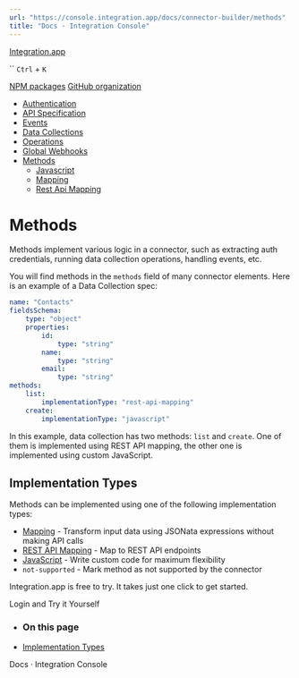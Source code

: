 ```yaml
---
url: "https://console.integration.app/docs/connector-builder/methods"
title: "Docs · Integration Console"
---
```


[Integration.app](https://integration.app/)

`` `Ctrl` + `K`

[NPM packages](https://www.npmjs.com/~integration.app) [GitHub organization](https://github.com/integration-app)

- [Authentication](https://console.integration.app/docs/connector-builder/authentication)
- [API Specification](https://console.integration.app/docs/connector-builder/api)
- [Events](https://console.integration.app/docs/connector-builder/events)
- [Data Collections](https://console.integration.app/docs/connector-builder/data)
- [Operations](https://console.integration.app/docs/connector-builder/operations)
- [Global Webhooks](https://console.integration.app/docs/connector-builder/global-webhooks)
- [Methods](https://console.integration.app/docs/connector-builder/methods)
  - [Javascript](https://console.integration.app/docs/connector-builder/methods/javascript)
  - [Mapping](https://console.integration.app/docs/connector-builder/methods/mapping)
  - [Rest Api Mapping](https://console.integration.app/docs/connector-builder/methods/rest-api-mapping)

# Methods

Methods implement various logic in a connector, such as extracting auth credentials, running data collection operations, handling events, etc.

You will find methods in the `methods` field of many connector elements. Here is an example of a Data Collection spec:

```yaml
name: "Contacts"
fieldsSchema:
    type: "object"
    properties:
        id:
            type: "string"
        name:
            type: "string"
        email:
            type: "string"
methods:
    list:
        implementationType: "rest-api-mapping"
    create:
        implementationType: "javascript"
```

In this example, data collection has two methods: `list` and `create`. One of them is implemented using REST API mapping, the other one is implemented using custom JavaScript.

## Implementation Types

Methods can be implemented using one of the following implementation types:

- [Mapping](https://console.integration.app/docs/connector-builder/methods/mapping) \- Transform input data using JSONata expressions without making API calls
- [REST API Mapping](https://console.integration.app/docs/connector-builder/methods/rest-api-mapping) \- Map to REST API endpoints
- [JavaScript](https://console.integration.app/docs/connector-builder/methods/javascript) \- Write custom code for maximum flexibility
- `not-supported` \- Mark method as not supported by the connector

Integration.app is free to try. It takes just one click to get started.

Login and Try it Yourself

- ### On this page

- [Implementation Types](https://console.integration.app/docs/connector-builder/methods#implementation-types)

Docs · Integration Console
